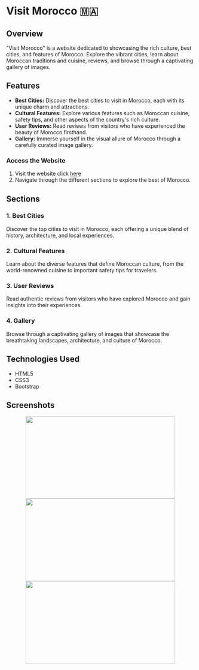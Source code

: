 # **Visit Morocco** 🇲🇦

## **Overview**

"Visit Morocco" is a website dedicated to showcasing the rich culture, best cities, and features of Morocco. Explore the vibrant cities, learn about Moroccan traditions and cuisine, reviews, and browse through a captivating gallery of images.

## **Features**

- **Best Cities:** Discover the best cities to visit in Morocco, each with its unique charm and attractions.
- **Cultural Features:** Explore various features such as Moroccan cuisine, safety tips, and other aspects of the country's rich culture.
- **User Reviews:** Read reviews from visitors who have experienced the beauty of Morocco firsthand.
- **Gallery:** Immerse yourself in the visual allure of Morocco through a carefully curated image gallery.


### **Access the Website**

1. Visit the website click <a href="https://visit-morocco.onrender.com" target="_blank">here</a>
2. Navigate through the different sections to explore the best of Morocco.

## **Sections**

### **1. Best Cities**

Discover the top cities to visit in Morocco, each offering a unique blend of history, architecture, and local experiences.

### **2. Cultural Features**

Learn about the diverse features that define Moroccan culture, from the world-renowned cuisine to important safety tips for travelers.

### **3. User Reviews**

Read authentic reviews from visitors who have explored Morocco and gain insights into their experiences.

### **4. Gallery**

Browse through a captivating gallery of images that showcase the breathtaking landscapes, architecture, and culture of Morocco.

## **Technologies Used**

- HTML5
- CSS3
- Bootstrap

## **Screenshots** ##

<div align="center">
  <img src="https://media.discordapp.net/attachments/584650557688512533/1176995709183082526/project_2.PNG?ex=6570e5ac&is=655e70ac&hm=ffdf3e8dc886ea1c27aafdc0f2f6efac8dc9a9eea0208a9e5694c54cbaa6a9c6&=&format=webp&width=742&height=417" width="400" height="220"/>
  <img src="https://media.discordapp.net/attachments/584650557688512533/1176995709581545583/project_3.PNG?ex=6570e5ac&is=655e70ac&hm=50d4015678642523df40f5bbcc317c9d8954ec4ec3e57163d4d6c11ee41910a6&=&format=webp&width=927&height=417" width="400" height="220"/>
  <img src="https://media.discordapp.net/attachments/584650557688512533/1176995708646207518/project_4.PNG?ex=6570e5ac&is=655e70ac&hm=335c1b4ded1f7ddcafaa34f00fb71c7e3ad1a3c5b7f9992867aff9540795d53d&=&format=webp&width=892&height=417" width="400" height="220"/>
</div>
